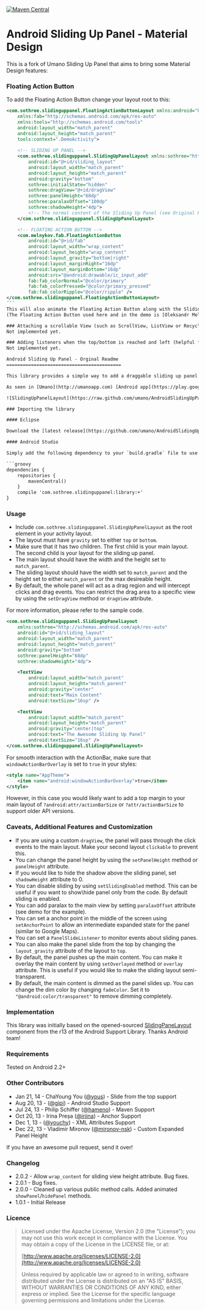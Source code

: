 [![Maven Central](https://maven-badges.herokuapp.com/maven-central/com.sothree.slidinguppanel/library/badge.svg)](https://maven-badges.herokuapp.com/maven-central/com.sothree.slidinguppanel/library)


Android Sliding Up Panel - Material Design
===========================================
This is a fork of Umano Sliding Up Panel that aims to bring some Material Design features:

### Floating Action Button

To add the Floating Action Button change your layout root to this:
```xml
<com.sothree.slidinguppanel.FloatingActionButtonLayout xmlns:android="http://schemas.android.com/apk/res/android"
    xmlns:fab="http://schemas.android.com/apk/res-auto"
    xmlns:tools="http://schemas.android.com/tools"
    android:layout_width="match_parent"
    android:layout_height="match_parent"
    tools:context=".DemoActivity">
    
    <!-- SLIDING UP PANEL -->
    <com.sothree.slidinguppanel.SlidingUpPanelLayout xmlns:sothree="http://schemas.android.com/apk/res-auto"
        android:id="@+id/sliding_layout"
        android:layout_width="match_parent"
        android:layout_height="match_parent"
        android:gravity="bottom"
        sothree:initialState="hidden"
        sothree:dragView="@+id/dragView"
        sothree:panelHeight="68dp"
        sothree:paralaxOffset="100dp"
        sothree:shadowHeight="4dp">
        <!-- The normal content of the Sliding Up Panel (see Original Readme)-->
    </com.sothree.slidinguppanel.SlidingUpPanelLayout>

    <!-- FLOATING ACTION BUTTON -->
    <com.melnykov.fab.FloatingActionButton
        android:id="@+id/fab"
        android:layout_width="wrap_content"
        android:layout_height="wrap_content"
        android:layout_gravity="bottom|right"
        android:layout_marginRight="16dp"
        android:layout_marginBottom="16dp"
        android:src="@android:drawable/ic_input_add"
        fab:fab_colorNormal="@color/primary"
        fab:fab_colorPressed="@color/primary_pressed"
        fab:fab_colorRipple="@color/ripple" />
</com.sothree.slidinguppanel.FloatingActionButtonLayout>
´´´
This will also animate the Floating Action Button along with the Sliding Up Panel.
(The Floating Action Button used here and in the demo is [Oleksandr Melnykov's Floating Action Button](https://github.com/makovkastar/FloatingActionButton))

### Attaching a scrollable View (such as ScrollView, ListView or RecyclerView)
Not implemented yet.

### Adding listeners when the top/bottom is reached and left (helpful for changing background color or adding shadow when dragging)
Not implemented yet.

Android Sliding Up Panel - Orginal Readme
==========================================

This library provides a simple way to add a draggable sliding up panel (popularized by Google Music, Google Maps and Rdio) to your Android application. Umano Team <3 Open Source.

As seen in [Umano](http://umanoapp.com) [Android app](https://play.google.com/store/apps/details?id=com.sothree.umano):

![SlidingUpPanelLayout](https://raw.github.com/umano/AndroidSlidingUpPanelDemo/master/slidinguppanel.png)

### Importing the library

#### Eclipse 

Download the [latest release](https://github.com/umano/AndroidSlidingUpPanel/releases) and include the `library` project as a dependency in Eclipse.

#### Android Studio 

Simply add the following dependency to your `build.gradle` file to use the latest version:

```groovy
dependencies {
    repositories {
        mavenCentral()
    }
    compile 'com.sothree.slidinguppanel:library:+'
}
```

### Usage 

* Include `com.sothree.slidinguppanel.SlidingUpPanelLayout` as the root element in your activity layout.
* The layout must have `gravity` set to either `top` or `bottom`.
* Make sure that it has two children. The first child is your main layout. The second child is your layout for the sliding up panel.
* The main layout should have the width and the height set to `match_parent`.
* The sliding layout should have the width set to `match_parent` and the height set to either `match_parent` or the max desireable height.
* By default, the whole panel will act as a drag region and will intercept clicks and drag events. You can restrict the drag area to a specific view by using the `setDragView` method or `dragView` attribute. 

For more information, please refer to the sample code.

```xml
<com.sothree.slidinguppanel.SlidingUpPanelLayout
    xmlns:sothree="http://schemas.android.com/apk/res-auto"
    android:id="@+id/sliding_layout"
    android:layout_width="match_parent"
    android:layout_height="match_parent"
    android:gravity="bottom"
    sothree:panelHeight="68dp"
    sothree:shadowHeight="4dp">

    <TextView
        android:layout_width="match_parent"
        android:layout_height="match_parent"
        android:gravity="center"
        android:text="Main Content"
        android:textSize="16sp" />

    <TextView
        android:layout_width="match_parent"
        android:layout_height="match_parent"
        android:gravity="center|top"
        android:text="The Awesome Sliding Up Panel"
        android:textSize="16sp" />
</com.sothree.slidinguppanel.SlidingUpPanelLayout>
```
For smooth interaction with the ActionBar, make sure that `windowActionBarOverlay` is set to `true` in your styles:
```xml
<style name="AppTheme">
    <item name="android:windowActionBarOverlay">true</item>
</style>
```
However, in this case you would likely want to add a top margin to your main layout of `?android:attr/actionBarSize`
or `?attr/actionBarSize` to support older API versions.

### Caveats, Additional Features and Customization

* If you are using a custom `dragView`, the panel will pass through the click events to the main layout. Make your second layout `clickable` to prevent this.
* You can change the panel height by using the `setPanelHeight` method or `panelHeight` attribute.
* If you would like to hide the shadow above the sliding panel, set `shadowHeight` attribute to 0.
* You can disable sliding by using `setSlidingEnabled` method. This can be useful if you want to show\hide panel only from the code. By default sliding is enabled.
* You can add paralax to the main view by setting `paralaxOffset` attribute (see demo for the example).
* You can set a anchor point in the middle of the screen using `setAnchorPoint` to allow an intermediate expanded state for the panel (similar to Google Maps).
* You can set a `PanelSlideListener` to monitor events about sliding panes.
* You can also make the panel slide from the top by changing the `layout_gravity` attribute of the layout to `top`.
* By default, the panel pushes up the main content. You can make it overlay the main content by using `setOverlayed` method or `overlay` attribute. This is useful if you would like to make the sliding layout semi-transparent.
* By default, the main content is dimmed as the panel slides up. You can change the dim color by changing `fadeColor`. Set it to `"@android:color/transparent"` to remove dimming completely.

### Implementation

This library was initially based on the opened-sourced [SlidingPaneLayout](http://developer.android.com/reference/android/support/v4/widget/SlidingPaneLayout.html) component from the r13 of the Android Support Library. Thanks Android team!

### Requirements

Tested on Android 2.2+

### Other Contributors

* Jan 21, 14 - ChaYoung You ([@yous](https://github.com/yous)) - Slide from the top support
* Aug 20, 13 - ([@gipi](https://github.com/gipi)) - Android Studio Support
* Jul 24, 13 - Philip Schiffer ([@hameno](https://github.com/hameno)) - Maven Support
* Oct 20, 13 - Irina Preșa ([@iriina](https://github.com/iriina)) - Anchor Support
* Dec 1, 13 - ([@youchy](https://github.com/youchy)) - XML Attributes Support
* Dec 22, 13 - Vladimir Mironov ([@mironov-nsk](https://github.com/mironov-nsk)) - Custom Expanded Panel Height

If you have an awesome pull request, send it over!

### Changelog

* 2.0.2 - Allow `wrap_content` for sliding view height attribute. Bug fixes. 
* 2.0.1 - Bug fixes. 
* 2.0.0 - Cleaned up various public method calls. Added animated `showPanel`/`hidePanel` methods. 
* 1.0.1 - Initial Release 

### Licence

> Licensed under the Apache License, Version 2.0 (the "License");
> you may not use this work except in compliance with the License.
> You may obtain a copy of the License in the LICENSE file, or at:
>
>  [http://www.apache.org/licenses/LICENSE-2.0](http://www.apache.org/licenses/LICENSE-2.0)
>
> Unless required by applicable law or agreed to in writing, software
> distributed under the License is distributed on an "AS IS" BASIS,
> WITHOUT WARRANTIES OR CONDITIONS OF ANY KIND, either express or implied.
> See the License for the specific language governing permissions and
> limitations under the License.
